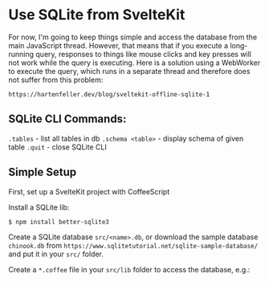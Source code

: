 Use SQLite from SvelteKit
=========================

For now, I'm going to keep things simple and access the
database from the main JavaScript thread. However,
that means that if you execute a long-running query,
responses to things like mouse clicks and key presses
will not work while the query is executing. Here is a
solution using a WebWorker to execute the query, which
runs in a separate thread and therefore does not suffer
from this problem:

`https://hartenfeller.dev/blog/sveltekit-offline-sqlite-1`

SQLite CLI Commands:
--------------------

`.tables` - list all tables in db
`.schema <table>` - display schema of given table
`.quit` - close SQLite CLI

Simple Setup
------------

First, set up a SvelteKit project with CoffeeScript

Install a SQLite lib:

```bash
$ npm install better-sqlite3
```

Create a SQLite database `src/<name>.db`, or download
the sample database `chinook.db` from
`https://www.sqlitetutorial.net/sqlite-sample-database/`
and put it in your `src/` folder.

Create a `*.coffee` file in your `src/lib` folder
to access the database, e.g.:

```coffee
```
